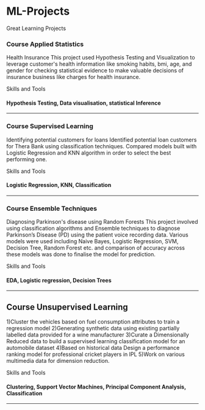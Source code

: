 # ML-Projects
Great Learning Projects

### Course Applied Statistics
Health Insurance
This project used Hypothesis Testing and Visualization to leverage customer's health information like smoking habits, bmi, age, and gender for checking statistical evidence to make valuable decisions of insurance business like charges for health insurance.

Skills and Tools
#### Hypothesis Testing, Data visualisation, statistical Inference
--------------------------------------------------------------------------------------------------------------------------------------------------------------------------------
### Course Supervised Learning
Identifying potential customers for loans
Identified potential loan customers for Thera Bank using classification techniques. Compared models built with Logistic Regression and KNN algorithm in order to select the best performing one.

Skills and Tools
#### Logistic Regression, KNN, Classification
--------------------------------------------------------------------------------------------------------------------------------------------------------------------------------
### Course Ensemble Techniques
Diagnosing Parkinson's disease using Random Forests
This project involved using classification algorithms and Ensemble techniques to diagnose Parkinson’s Disease (PD) using the patient voice recording data. Various models were used including Naive Bayes, Logistic Regression, SVM, Decision Tree, Random Forest etc. and comparison of accuracy across these models was done to finalise the model for prediction.

Skills and Tools
#### EDA, Logistic regression, Decision Trees
------------------------------------------------------------------------------------------------------------------------------------------------------------------------------
## Course Unsupervised Learning
1)Cluster the vehicles based on fuel consumption attributes to train a regression model 2)Generating synthetic data using existing partially labelled data provided for a wine manufacturer 3)Curate a Dimensionally Reduced data to build a supervised learning classification model for an automobile dataset 4)Based on historical data Design a performance ranking model for professional cricket players in IPL 5)Work on various multimedia data for dimension reduction.

Skills and Tools
#### Clustering, Support Vector Machines, Principal Component Analysis, Classification
-----------------------------------------------------------------------------------------------------------------------------------------------------------------------------
